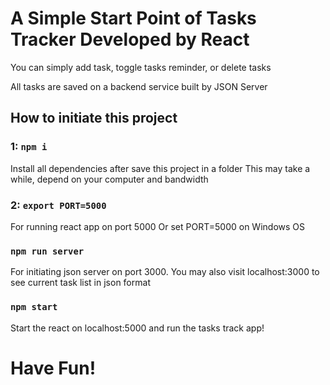 # A Simple Start Point of Tasks Tracker Developed by React

You can simply add task, toggle tasks reminder, or delete tasks

All tasks are saved on a backend service built by JSON Server

## How to initiate this project

### 1: `npm i`

Install all dependencies after save this project in a folder
This may take a while, depend on your computer and bandwidth

### 2: `export PORT=5000`

For running react app on port 5000
Or set PORT=5000 on Windows OS

### `npm run server`

For initiating json server on port 3000.
You may also visit localhost:3000 to see current task list in json format

### `npm start`

Start the react on localhost:5000 and run the tasks track app!

# Have Fun!
